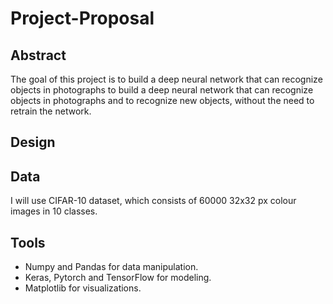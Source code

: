 # Project-Proposal

## Abstract
The goal of this project is to build a deep neural network that can recognize objects in photographs to build a deep neural network that can recognize objects in photographs and to recognize new objects, without the need to retrain the network.

## Design


## Data
I will use CIFAR-10 dataset, which consists of 60000 32x32 px colour images in 10 classes.



## Tools
- Numpy and Pandas for data manipulation.
- Keras, Pytorch and TensorFlow for modeling.
- Matplotlib for visualizations.

